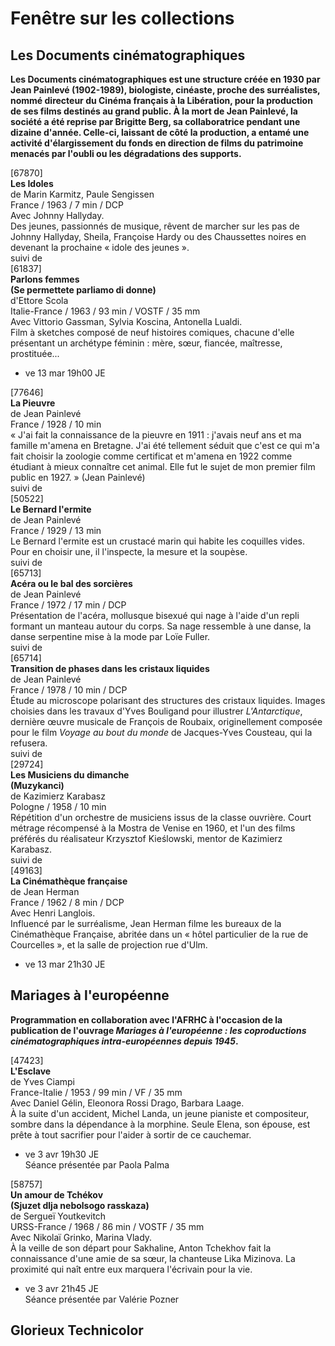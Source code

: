# Fenêtre sur les collections

## Les Documents cinématographiques

**Les Documents cinématographiques est une structure créée en 1930 par Jean Painlevé (1902-1989), biologiste, cinéaste, proche des surréalistes, nommé directeur du Cinéma français à la Libération, pour la production de ses films destinés au grand public. À la mort de Jean Painlevé, la société a été reprise par Brigitte Berg, sa collaboratrice pendant une dizaine d'année. Celle-ci, laissant de côté la production, a entamé une activité d'élargissement du fonds en direction de films du patrimoine menacés par l'oubli ou les dégradations des supports.**

[67870]  
**Les Idoles**  
de Marin Karmitz, Paule Sengissen  
France / 1963 / 7 min / DCP  
Avec Johnny Hallyday.  
Des jeunes, passionnés de musique, rêvent de marcher sur les pas de Johnny Hallyday, Sheila, Françoise Hardy ou des Chaussettes noires en devenant la prochaine « idole des jeunes ».  
suivi de  
[61837]  
**Parlons femmes**  
**(Se permettete parliamo di donne)**  
d'Ettore Scola  
Italie-France / 1963 / 93 min / VOSTF / 35 mm  
Avec Vittorio Gassman, Sylvia Koscina, Antonella Lualdi.  
Film à sketches composé de neuf histoires comiques, chacune d'elle présentant un archétype féminin : mère, sœur, fiancée, maîtresse, prostituée...

- ve 13 mar 19h00 JE

[77646]  
**La Pieuvre**  
de Jean Painlevé  
France / 1928 / 10 min  
« J'ai fait la connaissance de la pieuvre en 1911 : j'avais neuf ans et ma famille m'amena en Bretagne. J'ai été tellement séduit que c'est ce qui m'a fait choisir la zoologie comme certificat et m'amena en 1922 comme étudiant à mieux connaître cet animal. Elle fut le sujet de mon premier film public en 1927. » (Jean Painlevé)  
suivi de  
[50522]  
**Le Bernard l'ermite**  
de Jean Painlevé  
France / 1929 / 13 min  
Le Bernard l'ermite est un crustacé marin qui habite les coquilles vides. Pour en choisir une, il l'inspecte, la mesure et la soupèse.  
suivi de  
[65713]  
**Acéra ou le bal des sorcières**  
de Jean Painlevé  
France / 1972 / 17 min / DCP  
Présentation de l'acéra, mollusque bisexué qui nage à l'aide d'un repli formant un manteau autour du corps. Sa nage ressemble à une danse, la danse serpentine mise à la mode par Loïe Fuller.  
suivi de  
[65714]  
**Transition de phases dans les cristaux liquides**  
de Jean Painlevé  
France / 1978 / 10 min / DCP  
Étude au microscope polarisant des structures des cristaux liquides. Images choisies dans les travaux d'Yves Bouligand pour illustrer _L'Antarctique_, dernière œuvre musicale de François de Roubaix, originellement composée pour le film _Voyage au bout du monde_ de Jacques-Yves Cousteau, qui la refusera.  
suivi de  
[29724]  
**Les Musiciens du dimanche**  
**(Muzykanci)**  
de Kazimierz Karabasz  
Pologne / 1958 / 10 min  
Répétition d'un orchestre de musiciens issus de la classe ouvrière. Court métrage récompensé à la Mostra de Venise en 1960, et l'un des films préférés du réalisateur Krzysztof Kieślowski, mentor de Kazimierz Karabasz.  
suivi de  
[49163]  
**La Cinémathèque française**  
de Jean Herman  
France / 1962 / 8 min / DCP  
Avec Henri Langlois.  
Influencé par le surréalisme, Jean Herman filme les bureaux de la Cinémathèque Française, abritée dans un « hôtel particulier de la rue de Courcelles », et la salle de projection rue d'Ulm.

- ve 13 mar 21h30 JE

## Mariages à l'européenne

**Programmation en collaboration avec l'AFRHC à l'occasion de la publication de l'ouvrage _Mariages à l'européenne : les coproductions cinématographiques intra-européennes depuis 1945_.**

[47423]  
**L'Esclave**  
de Yves Ciampi  
France-Italie / 1953 / 99 min / VF / 35 mm  
Avec Daniel Gélin, Eleonora Rossi Drago, Barbara Laage.  
À la suite d'un accident, Michel Landa, un jeune pianiste et compositeur, sombre dans la dépendance à la morphine. Seule Elena, son épouse, est prête à tout sacrifier pour l'aider à sortir de ce cauchemar.

- ve 3 avr 19h30 JE  
Séance présentée par Paola Palma

[58757]  
**Un amour de Tchékov**  
**(Sjuzet dlja nebolsogo rasskaza)**  
de Sergueï Youtkevitch  
URSS-France / 1968 / 86 min / VOSTF / 35 mm  
Avec Nikolaï Grinko, Marina Vlady.  
À la veille de son départ pour Sakhaline, Anton Tchekhov fait la connaissance d'une amie de sa sœur, la chanteuse Lika Mizinova. La proximité qui naît entre eux marquera l'écrivain pour la vie.

- ve 3 avr 21h45 JE  
Séance présentée par Valérie Pozner

## Glorieux Technicolor

